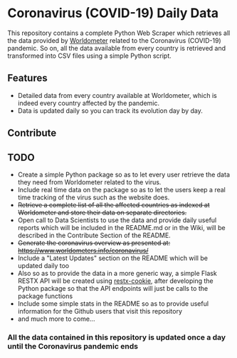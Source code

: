 # Coronavirus (COVID-19) Daily Data

This repository contains a complete Python Web Scraper which retrieves all the data provided by [Worldometer](https://www.worldometers.info/coronavirus/) related to the Coronavirus (COVID-19) pandemic. So on, all the data available from every country is retrieved and transformed into CSV files using a simple Python script.

## Features

- Detailed data from every country available at Worldometer, which is indeed every country affected by the pandemic.
- Data is updated daily so you can track its evolution day by day.

## Contribute



## TODO

- Create a simple Python package so as to let every user retrieve the data they need from Worldometer related to the virus.
- Include real time data on the package so as to let the users keep a real time tracking of the virus such as the website does.
- ~~Retrieve a complete list of all the affected countries as indexed at Worldometer and store their data on separate directories.~~
- Open call to Data Scientists to use the data and provide daily useful reports which will be included in the README.md or in the Wiki, will be described in the Contribute Section of the README.
- ~~Generate the coronavirus overview as presented at: https://www.worldometers.info/coronavirus/~~
- Include a "Latest Updates" section on the README which will be updated daily too
- Also so as to provide the data in a more generic way, a simple Flask RESTX API will be created using [restx-cookie](https://github.com/alvarobartt/restx-cookie), after developing the Python package so that the API endpoints will just be calls to the package functions
- Include some simple stats in the README so as to provide useful information for the Github users that visit this repository
- and much more to come...

### All the data contained in this repository is updated once a day until the Coronavirus pandemic ends